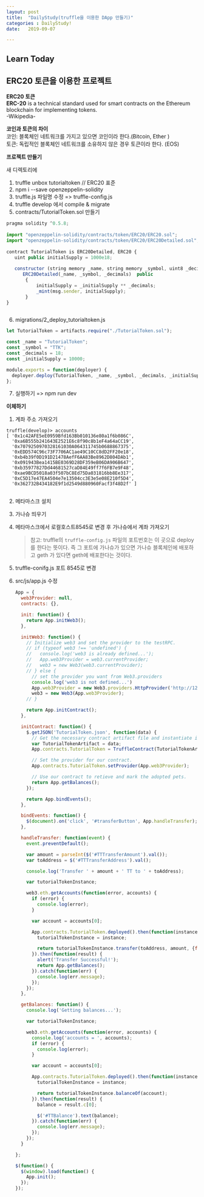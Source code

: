 ```yaml
---
layout: post
title:  "DailyStudy(truffle을 이용한 DApp 만들기)"
categories : DailyStudy!
date:   2019-09-07

---
```




## Learn Today

## ERC20 토큰을 이용한  프로젝트

**ERC20 토큰**  
**ERC-20** is a technical standard used for smart contracts on the Ethereum blockchain for implementing tokens.  
-Wikipedia-

**코인과 토큰의 차이**  
코인: 블록체인 네트워크를 가지고 있으면 코인이라 한다.(Bitcoin, Ether )  
토큰: 독립적인 블록체인 네트워크를 소유하지 않은 경우 토큰이라 한다. (EOS)

**프로젝트 만들기**

새 디렉토리에

1. truffle unbox tutorialtoken // ERC20 표준
2. npm i --save openzeppelin-solidity
3. truffle.js 파일명 수정 => truffle-config.js
4. truffle develop 에서 compile & migrate
5. contracts/TutorialToken.sol 만들기

```javascript
pragma solidity ^0.5.8;
 
import "openzeppelin-solidity/contracts/token/ERC20/ERC20.sol";
import "openzeppelin-solidity/contracts/token/ERC20/ERC20Detailed.sol";
 
contract TutorialToken is ERC20Detailed, ERC20 {
   uint public initialSupply = 1000e18;
 
   constructor (string memory _name, string memory _symbol, uint8 _decimals, uint _initialSupply)
      ERC20Detailed(_name, _symbol, _decimals)  public
       {
           initialSupply = _initialSupply ** _decimals;
           _mint(msg.sender, initialSupply);
       }
}
 

```

6. migrations/2_deploy_tutorialtoken.js

```javascript
let TutorialToken = artifacts.require("./TutorialToken.sol");

const _name = "TutorialToken";
const _symbol = "TTK";
const _decimals = 18;
const _initialSupply = 10000;

module.exports = function(deployer) {
  deployer.deploy(TutorialToken, _name, _symbol, _decimals, _initialSupply);
};

```



7. 실행하기
   => npm run dev

**이체하기**

1. 계좌 주소 가져오기

```
truffle(develop)> accounts
[ '0x1c42AFE5eE0959Bfd163Bb010136e80a1f6b086C',
  '0xa6B555b241643E2521E6c8f90c8b1eF4a64aCC19',
  '0x7079250970328161030A064311745b0688867375',
  '0xEDD574C96c73F7706AC1ae49C10CC8dD2FF20e18',
  '0xb4b39f0D191D21478AefF6AA83Be8962D804DAb1',
  '0x091943Bea1415BE0369D28DF359eB06DA906B647',
  '0xb35977827Dd44681527caD84E49ff7f6FB7e9F48',
  '0xae9BCD5018a03f507bC8Ed75Da031816bb8Ee317',
  '0xC5D17e47EA4504e7e13504cc3E3e5e08E210f5D4',
  '0x362732B434182E9f1d2549d880960Facf3f48D2f' ]
  
```

2. 메타마스크 설치 

3. 가나슈 띄우기

4. 메타마스크에서 로컬호스트8545로 변경 후 가나슈에서 계좌 가져오기  

   > 참고: truffle의 `truffle-config.js` 파일의 포트번호는 이 곳으로 deploy를 한다는 뜻이다. 즉 그 포트에 가나슈가 있으면 가나슈 블록체인에 배포하고 geth 가 있다면 geth에 배포한다는 것이다.

   

5. truffle-conifg.js 포트 8545로 변경

6. src/js/app.js 수정

   ```javascript
   App = {
     web3Provider: null,
     contracts: {},
   
     init: function() {
       return App.initWeb3();
     },
   
     initWeb3: function() {
       // Initialize web3 and set the provider to the testRPC.
       // if (typeof web3 !== 'undefined') {
       //   console.log('web3 is already defined...');
       //   App.web3Provider = web3.currentProvider;
       //   web3 = new Web3(web3.currentProvider);
       // } else {
         // set the provider you want from Web3.providers
         console.log('web3 is not defined...')
         App.web3Provider = new Web3.providers.HttpProvider('http://127.0.0.1:8545');
         web3 = new Web3(App.web3Provider);
       // }
   
       return App.initContract();
     },
   
     initContract: function() {
       $.getJSON('TutorialToken.json', function(data) {
         // Get the necessary contract artifact file and instantiate it with truffle-contract.
         var TutorialTokenArtifact = data;
         App.contracts.TutorialToken = TruffleContract(TutorialTokenArtifact);
   
         // Set the provider for our contract.
         App.contracts.TutorialToken.setProvider(App.web3Provider);
   
         // Use our contract to retieve and mark the adopted pets.
         return App.getBalances();
       });
   
       return App.bindEvents();
     },
   
     bindEvents: function() {
       $(document).on('click', '#transferButton', App.handleTransfer);
     },
   
     handleTransfer: function(event) {
       event.preventDefault();
   
       var amount = parseInt($('#TTTransferAmount').val());
       var toAddress = $('#TTTransferAddress').val();
   
       console.log('Transfer ' + amount + ' TT to ' + toAddress);
   
       var tutorialTokenInstance;
   
       web3.eth.getAccounts(function(error, accounts) {
         if (error) {
           console.log(error);
         }
   
         var account = accounts[0];
   
         App.contracts.TutorialToken.deployed().then(function(instance) {
           tutorialTokenInstance = instance;
   
           return tutorialTokenInstance.transfer(toAddress, amount, {from: account, gas: 100000});
         }).then(function(result) {
           alert('Transfer Successful!');
           return App.getBalances();
         }).catch(function(err) {
           console.log(err.message);
         });
       });
     },
   
     getBalances: function() {
       console.log('Getting balances...');
   
       var tutorialTokenInstance;
   
       web3.eth.getAccounts(function(error, accounts) {
         console.log('accounts = ', accounts);
         if (error) {
           console.log(error);
         }
   
         var account = accounts[0];
   
         App.contracts.TutorialToken.deployed().then(function(instance) {
           tutorialTokenInstance = instance;
   
           return tutorialTokenInstance.balanceOf(account);
         }).then(function(result) {
           balance = result.c[0];
   
           $('#TTBalance').text(balance);
         }).catch(function(err) {
           console.log(err.message);
         });
       });
     }
   
   };
   
   $(function() {
     $(window).load(function() {
       App.init();
     });
   });
   
   ```

   

